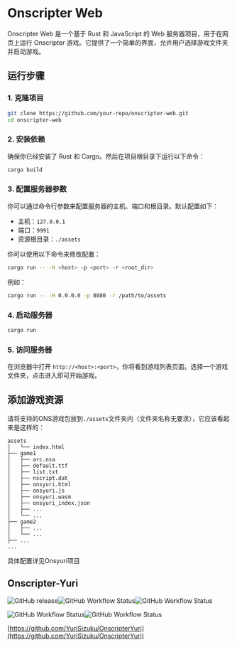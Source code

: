 # Onscripter Web

Onscripter Web 是一个基于 Rust 和 JavaScript 的 Web 服务器项目，用于在网页上运行 Onscripter 游戏。它提供了一个简单的界面，允许用户选择游戏文件夹并启动游戏。

## 运行步骤

### 1. 克隆项目

```bash
git clone https://github.com/your-repo/onscripter-web.git
cd onscripter-web
```

### 2. 安装依赖

确保你已经安装了 Rust 和 Cargo。然后在项目根目录下运行以下命令：

```bash
cargo build
```

### 3. 配置服务器参数

你可以通过命令行参数来配置服务器的主机、端口和根目录。默认配置如下：

- 主机：`127.0.0.1`
- 端口：`9991`
- 资源根目录：`./assets`

你可以使用以下命令来修改配置：

```bash
cargo run -- -H <host> -p <port> -r <root_dir>
```

例如：

```bash
cargo run -- -H 0.0.0.0 -p 8080 -r /path/to/assets
```

### 4. 启动服务器

```bash
cargo run
```

### 5. 访问服务器

在浏览器中打开 `http://<host>:<port>`，你将看到游戏列表页面。选择一个游戏文件夹，点击进入即可开始游戏。

## 添加游戏资源

请将支持的ONS游戏包放到`./assets`文件夹内（文件夹名称无要求），它应该看起来是这样的：

```
assets
│   └── index.html
├── game1
│   ├── arc.nsa
│   ├── default.ttf
│   ├── list.txt
│   ├── nscript.dat
│   ├── onsyuri.html
│   ├── onsyuri.js
│   ├── onsyuri.wasm
│   ├── onsyuri_index.json
│   ├── ...
│   └── ...
├── game2
│   ├── ...
│   └── ...
├── ...
...
```

具体配置详见Onsyuri项目

## Onscripter-Yuri

![GitHub release](https://img.shields.io/github/v/release/YuriSizuku/OnscripterYuri?color=green&label=onsyuri&logo=4chan&style=flat-square)![GitHub Workflow Status](https://img.shields.io/github/actions/workflow/status/YuriSizuku/OnscripterYuri/build_web.yml?label=web(wasm)&logo=firefox&style=flat-square)![GitHub Workflow Status](https://img.shields.io/github/actions/workflow/status/YuriSizuku/OnscripterYuri/build_android.yml?label=android(arm|arm64)&&logo=android&style=flat-square)

![GitHub Workflow Status](https://img.shields.io/github/actions/workflow/status/YuriSizuku/OnscripterYuri/build_win.yml?label=win_mingw(x86|x64)&logo=mingww64&style=flat-square)![GitHub Workflow Status](https://img.shields.io/github/actions/workflow/status/YuriSizuku/OnscripterYuri/build_win.yml?label=win_msvc(x86|x64|arm64)&logo=codeblocks&style=flat-square)

[https://github.com/YuriSizuku/OnscripterYuri](https://github.com/YuriSizuku/OnscripterYuri)

